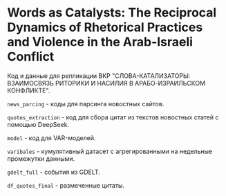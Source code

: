 # Words as Catalysts: The Reciprocal Dynamics of Rhetorical Practices and Violence in the Arab-Israeli Conflict

Код и данные для репликации ВКР "СЛОВА-КАТАЛИЗАТОРЫ: ВЗАИМОСВЯЗЬ РИТОРИКИ И НАСИЛИЯ В АРАБО-ИЗРАИЛЬСКОМ КОНФЛИКТЕ". 

`news_parcing` - коды для парсинга новостных сайтов. 

`quotes_extraction` - код для сбора цитат из текстов новостных статей с помощью DeepSeek. 

`model` - код для VAR-моделей. 



`varibales` - кумулятивный датасет с агрегированными на недельные промежутки данными. 

`gdelt_full` - события из GDELT. 

`df_quotes_final` - размеченные цитаты. 
